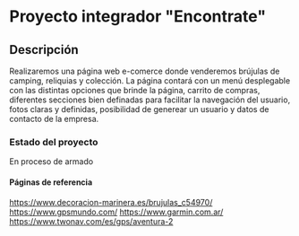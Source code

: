 # Proyecto integrador "Encontrate"

## Descripción
Realizaremos una página web e-comerce donde venderemos brújulas de camping, reliquias y colección. 
La página contará con un menú desplegable con las distintas opciones que brinde la página, carrito de compras, diferentes secciones bien definadas para facilitar la navegación del usuario, fotos claras y definidas, posibilidad de generear un usuario y datos de contacto de la empresa.

### Estado del proyecto
En proceso de armado 

#### Páginas de referencia 
https://www.decoracion-marinera.es/brujulas_c54970/
https://www.gpsmundo.com/
https://www.garmin.com.ar/
https://www.twonav.com/es/gps/aventura-2
